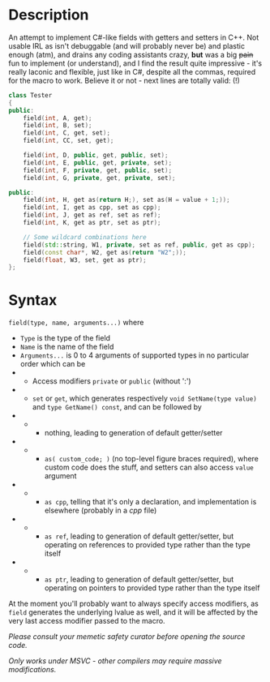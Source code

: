 # Description
An attempt to implement C#-like fields with getters and setters in C++. Not usable IRL as isn't debuggable (and will probably never be) and plastic enough (atm), and drains any coding assistants crazy, **but** was a big ~~pain~~ fun to implement (or understand), and I find the result quite impressive - it's really laconic and flexible, just like in C#, despite all the commas, required for the macro to work. Believe it or not - next lines are totally valid: (!)
```cpp
class Tester
{
public:
	field(int, A, get);
	field(int, B, set);
	field(int, C, get, set);
	field(int, CC, set, get);

	field(int, D, public, get, public, set);
	field(int, E, public, get, private, set);
	field(int, F, private, get, public, set);
	field(int, G, private, get, private, set);

public:
	field(int, H, get as(return H;), set as(H = value + 1;));
	field(int, I, get as cpp, set as cpp);
	field(int, J, get as ref, set as ref);
	field(int, K, get as ptr, set as ptr);

	// Some wildcard combinations here
	field(std::string, W1, private, set as ref, public, get as cpp);
	field(const char*, W2, get as(return "W2";));
	field(float, W3, set, get as ptr);
};
```
# Syntax
`field(type, name, arguments...)` where
- `Type` is the type of the field
- `Name` is the name of the field
- `Arguments...` is 0 to 4 arguments of supported types in no particular order which can be
- - Access modifiers `private` or `public` (without ':')
- - `set` or `get`, which generates respectively `void SetName(type value)` and `type GetName() const`, and can be followed by
- - * nothing, leading to generation of default getter/setter
- - * `as( custom_code; )` (no top-level figure braces required), where custom code does the stuff, and setters can also access `value` argument
- - * `as cpp`, telling that it's only a declaration, and implementation is elsewhere (probably in a *cpp* file)
- - * `as ref`, leading to generation of default getter/setter, but operating on references to provided type rather than the type itself
- - * `as ptr`, leading to generation of default getter/setter, but operating on pointers to provided type rather than the type itself

At the moment you'll probably want to always specify access modifiers, as `field` generates the underlying lvalue as well, and it will be affected by the very last access modifier passed to the macro.

*Please consult your memetic safety curator before opening the source code.*

*Only works under MSVC - other compilers may require massive modifications.*